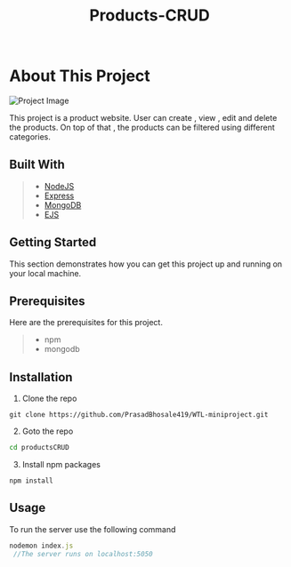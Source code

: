 <h1 align="center">Products-CRUD</h1>
 </br>
 
 # About This Project
 
 ![Project Image](https://i.ibb.co/zZKhxsM/Screenshot-115.png)

This project is a product website. User can create , view , edit and delete the products. On top of that , the products can be filtered using different categories.
</br>
## Built With

> * [NodeJS][1]
> * [Express][2]
> * [MongoDB][3]
> * [EJS][4]

[1]: https://nodejs.org/en/ "NodeJS"
[2]: https://expressjs.com/ "ExpressJS"
[3]: https://www.mongodb.com/2 "MongoDB"
[4]: https://ejs.co/ "EJS"

## Getting Started

This section demonstrates how you can get this project up and running on your local machine.
</br>
## Prerequisites

Here are the prerequisites for this project.
> * npm
> * mongodb

## Installation

1. Clone the repo

```
git clone https://github.com/PrasadBhosale419/WTL-miniproject.git
```

2. Goto the repo

```bash
cd productsCRUD
```

3. Install npm packages

```
npm install
```

## Usage

To run the server use the following command

```javascript
nodemon index.js
 //The server runs on localhost:5050
 ```
